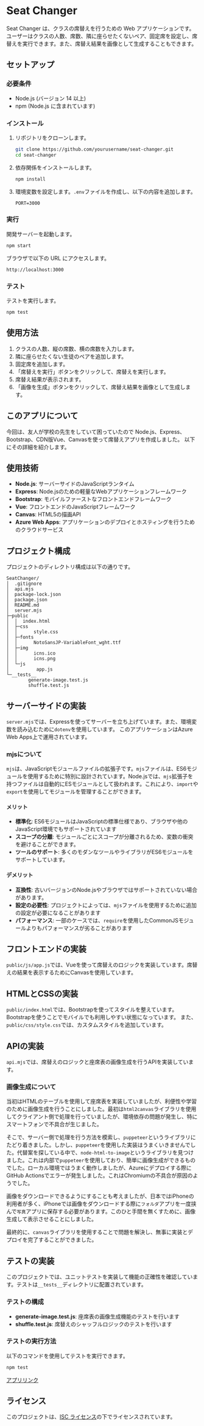 # Seat Changer

Seat Changer は、クラスの席替えを行うための Web アプリケーションです。ユーザーはクラスの人数、席数、隣に座らせたくないペア、固定席を設定し、席替えを実行できます。また、席替え結果を画像として生成することもできます。

## セットアップ

### 必要条件

- Node.js (バージョン 14 以上)
- npm (Node.js に含まれています)

### インストール

1. リポジトリをクローンします。

   ```bash
   git clone https://github.com/yourusername/seat-changer.git
   cd seat-changer
   ```

2. 依存関係をインストールします。

   ```bash
   npm install
   ```

3. 環境変数を設定します。`.env`ファイルを作成し、以下の内容を追加します。

   ```plaintext
   PORT=3000
   ```

### 実行

開発サーバーを起動します。

```bash
npm start
```

ブラウザで以下の URL にアクセスします。

```url
http://localhost:3000
```

### テスト

テストを実行します。

```bash
npm test
```

## 使用方法

1. クラスの人数、縦の席数、横の席数を入力します。
2. 隣に座らせたくない生徒のペアを追加します。
3. 固定席を追加します。
4. 「席替えを実行」ボタンをクリックして、席替えを実行します。
5. 席替え結果が表示されます。
6. 「画像を生成」ボタンをクリックして、席替え結果を画像として生成します。

## このアプリについて

今回は、友人が学校の先生をしていて困っていたので
Node.js、Express、Bootstrap、CDN版Vue、Canvasを使って席替えアプリを作成しました。
以下にその詳細を紹介します。

## 使用技術

- **Node.js**: サーバーサイドのJavaScriptランタイム
- **Express**: Node.jsのための軽量なWebアプリケーションフレームワーク
- **Bootstrap**: モバイルファーストなフロントエンドフレームワーク
- **Vue**: フロントエンドのJavaScriptフレームワーク
- **Canvas**: HTML5の描画API
- **Azure Web Apps**: アプリケーションのデプロイとホスティングを行うためのクラウドサービス

## プロジェクト構成

プロジェクトのディレクトリ構成は以下の通りです。

```tree
SeatChanger/
│  .gitignore
│  api.mjs
│  package-lock.json
│  package.json
│  README.md
│  server.mjs
├─public
│  │  index.html
│  ├─css
│  │      style.css
│  ├─fonts
│  │      NotoSansJP-VariableFont_wght.ttf
│  ├─img
│  │      icns.ico
│  │      icns.png
│  └─js
│          app.js
└─__tests__
        generate-image.test.js
        shuffle.test.js
```

## サーバーサイドの実装

`server.mjs`では、Expressを使ってサーバーを立ち上げています。また、環境変数を読み込むために`dotenv`を使用しています。
このアプリケーションはAzure Web Apps上で運用されています。

### mjsについて

`mjs`は、JavaScriptモジュールファイルの拡張子です。`mjs`ファイルは、ES6モジュールを使用するために特別に設計されています。Node.jsでは、`mjs`拡張子を持つファイルは自動的にESモジュールとして扱われます。これにより、`import`や`export`を使用してモジュールを管理することができます。

#### メリット

- **標準化**: ES6モジュールはJavaScriptの標準仕様であり、ブラウザや他のJavaScript環境でもサポートされています
- **スコープの分離**: モジュールごとにスコープが分離されるため、変数の衝突を避けることができます。
- **ツールのサポート**: 多くのモダンなツールやライブラリがES6モジュールをサポートしています。

#### デメリット

- **互換性**: 古いバージョンのNode.jsやブラウザではサポートされていない場合があります。
- **設定の必要性**: プロジェクトによっては、`mjs`ファイルを使用するために追加の設定が必要になることがあります
- **パフォーマンス**: 一部のケースでは、`require`を使用したCommonJSモジュールよりもパフォーマンスが劣ることがあります

## フロントエンドの実装

`public/js/app.js`では、Vueを使って席替えのロジックを実装しています。席替えの結果を表示するためにCanvasを使用しています。

## HTMLとCSSの実装

`public/index.html`では、Bootstrapを使ってスタイルを整えています。Bootstrapを使うことでモバイルでも利用しやすい状態になっています。
また、`public/css/style.css`では、カスタムスタイルを追加しています。

## APIの実装

`api.mjs`では、席替えのロジックと座席表の画像生成を行うAPIを実装しています。

### 画像生成について

当初はHTMLのテーブルを使用して座席表を実装していましたが、利便性や学習のために画像生成を行うことにしました。最初は`html2canvas`ライブラリを使用してクライアント側で処理を行っていましたが、環境依存の問題が発生し、特にスマートフォンで不具合が生じました。

そこで、サーバー側で処理を行う方法を模索し、`puppeteer`というライブラリにたどり着きました。しかし、`puppeteer`を使用した実装はうまくいきませんでした。代替案を探している中で、`node-html-to-image`というライブラリを見つけました。これは内部で`puppeteer`を使用しており、簡単に画像生成ができるものでした。ローカル環境ではうまく動作しましたが、Azureにデプロイする際にGitHub Actionsでエラーが発生しました。これはChromiumの不具合が原因のようでした。

画像をダウンロードできるようにすることも考えましたが、日本ではiPhoneの利用者が多く、iPhoneでは画像をダウンロードする際に`フォルダ`アプリを一度挟んで`写真`アプリに保存する必要があります。このひと手間を無くすために、画像生成して表示させることにしました。

最終的に、`canvas`ライブラリを使用することで問題を解決し、無事に実装とデプロイを完了することができました。

## テストの実装

このプロジェクトでは、ユニットテストを実装して機能の正確性を確認しています。テストは`__tests__`ディレクトリに配置されています。

### テストの構成

- **generate-image.test.js**: 座席表の画像生成機能のテストを行います
- **shuffle.test.js**: 席替えのシャッフルロジックのテストを行います

### テストの実行方法

以下のコマンドを使用してテストを実行できます。

```bash
npm test
```

[アプリリンク](https://app-seat-changer-bxh0aadceccqe7fc.japanwest-01.azurewebsites.net/)

## ライセンス

このプロジェクトは、[ISC ライセンス](LICENSE)の下でライセンスされています。
